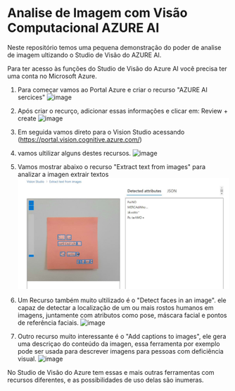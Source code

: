 # Analise de Imagem com Visão Computacional AZURE AI
Neste repositório temos uma pequena demonstração do poder de analise de imagem ultizando o Studio de Visão do AZURE AI.

Para ter acesso às funções do Studio de Visão do Azure AI você precisa ter uma conta no Microsoft Azure.


1. Para começar vamos ao Portal Azure e criar o recurso "AZURE AI sercices"
![image](https://i.imgur.com/bB5gXHW.jpeg)

2. Após criar o recurço, adicionar essas informações e clicar em: Review + create
![image](https://i.imgur.com/Dl4ojU6.jpeg)

3. Em seguida vamos direto para o Vision Studio acessando (https://portal.vision.cognitive.azure.com/)
4. vamos ultilizar alguns destes recursos.
![image](https://i.imgur.com/9AfysjM.jpeg)

5. Vamos mostrar abaixo o recurso "Extract text from images" para analizar a imagen extrair textos
![image](https://raw.githubusercontent.com/arthurspider1991/-Image-analysis-with-AZURE-AI-computer-vision/main/output/post-it%20output.JPG)

6. Um Recurso também muito ultilizado é o "Detect faces in an image". ele capaz de detectar a localização de um ou mais rostos humanos em imagens, juntamente com atributos como pose, máscara facial e pontos de referência faciais.
![image](https://i.imgur.com/644IOrS.jpeg)

7. Outro recurso muito interessante é o "Add captions to images", ele gera uma descriçao do conteúdo da imagen, essa ferramenta por exemplo pode ser usada para descrever imagens para pessoas com deficiência visual.
![image](https://i.imgur.com/PxgkYrE.jpeg)

No Studio de Visão do Azure tem essas e mais outras ferramentas com recursos diferentes, e as possibilidades de uso delas são inumeras.
